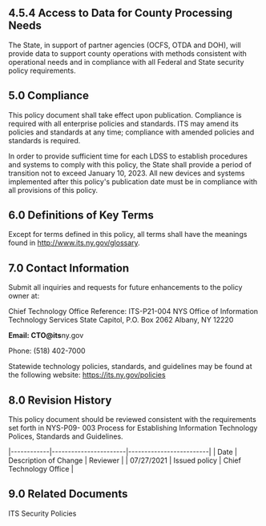 ## **4.5.4 Access to Data for County Processing Needs**

The State, in support of partner agencies (OCFS, OTDA and DOH), will provide data to support county operations with methods consistent with operational needs and in compliance with all Federal and State security policy requirements.

## **5.0 Compliance**

This policy document shall take effect upon publication. Compliance is required with all enterprise policies and standards. ITS may amend its policies and standards at any time; compliance with amended policies and standards is required.

In order to provide sufficient time for each LDSS to establish procedures and systems to comply with this policy, the State shall provide a period of transition not to exceed January 10, 2023. All new devices and systems implemented after this policy's publication date must be in compliance with all provisions of this policy.

## **6.0 Definitions of Key Terms**

Except for terms defined in this policy, all terms shall have the meanings found in http://www.its.ny.gov/glossary.

## **7.0 Contact Information**

Submit all inquiries and requests for future enhancements to the policy owner at:

Chief Technology Office Reference: ITS-P21-004 NYS Office of Information Technology Services State Capitol, P.O. Box 2062 Albany, NY 12220

**Email: CTO@its**ny.gov

Phone: (518) 402-7000

Statewide technology policies, standards, and guidelines may be found at the following website: https://its.ny.gov/policies

## **8.0 Revision History**

This policy document should be reviewed consistent with the requirements set forth in NYS-P09- 003 Process for Establishing Information Technology Polices, Standards and Guidelines.

|------------|-----------------------|-------------------------|
| Date       | Description of Change | Reviewer                |
| 07/27/2021 | Issued policy         | Chief Technology Office |

## **9.0 Related Documents**

ITS Security Policies